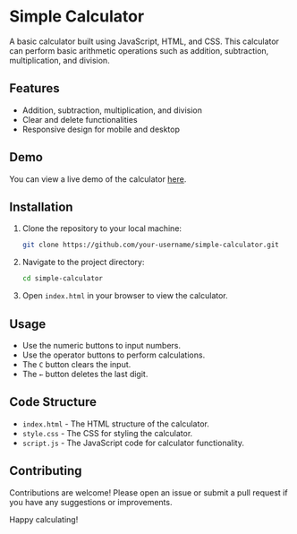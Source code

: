 # Simple Calculator

A basic calculator built using JavaScript, HTML, and CSS. This calculator can perform basic arithmetic operations such as addition, subtraction, multiplication, and division.

## Features

- Addition, subtraction, multiplication, and division
- Clear and delete functionalities
- Responsive design for mobile and desktop

## Demo

You can view a live demo of the calculator [here](https://simplecalculator-calc.netlify.app).

## Installation

1. Clone the repository to your local machine:
    ```bash
    git clone https://github.com/your-username/simple-calculator.git
    ```
2. Navigate to the project directory:
    ```bash
    cd simple-calculator
    ```
3. Open `index.html` in your browser to view the calculator.

## Usage

- Use the numeric buttons to input numbers.
- Use the operator buttons to perform calculations.
- The `C` button clears the input.
- The `←` button deletes the last digit.

## Code Structure

- `index.html` - The HTML structure of the calculator.
- `style.css` - The CSS for styling the calculator.
- `script.js` - The JavaScript code for calculator functionality.

## Contributing

Contributions are welcome! Please open an issue or submit a pull request if you have any suggestions or improvements.


Happy calculating!


